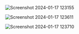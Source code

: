 ![Screenshot 2024-01-17 123155](https://github.com/was-siri-us/chexnet/assets/116163817/363540ab-0ef5-43c7-b5e3-520f3bd156b7)


![Screenshot 2024-01-17 123611](https://github.com/was-siri-us/chexnet/assets/116163817/a67f62e0-d808-4f21-a17e-b759c9371bea)


![Screenshot 2024-01-17 123710](https://github.com/was-siri-us/chexnet/assets/116163817/0357d3de-3fc3-4b86-9d6e-8b6fc273ddca)
